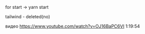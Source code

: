 for start  -> yarn start 

tailwind - deleted(no)


видео https://www.youtube.com/watch?v=OJ16BaPC6VI 1:19:54
